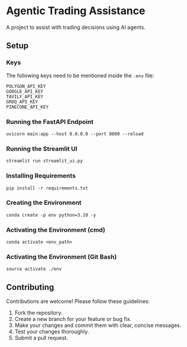 # Agentic Trading Assistance

A project to assist with trading decisions using AI agents.

## Setup

### Keys

The following keys need to be mentioned inside the `.env` file:

```
POLYGON_API_KEY
GOOGLE_API_KEY
TAVILY_API_KEY
GROQ_API_KEY
PINECONE_API_KEY
```

### Running the FastAPI Endpoint

```
uvicorn main:app --host 0.0.0.0 --port 8000 --reload
```

### Running the Streamlit UI

```
streamlit run streamlit_ui.py
```

### Installing Requirements

```
pip install -r requirements.txt
```

### Creating the Environment

```
conda create -p env python=3.10 -y
```

### Activating the Environment (cmd)

```
conda activate <env_path>
```

### Activating the Environment (Git Bash)

```
source activate ./env
```

## Contributing

Contributions are welcome! Please follow these guidelines:

1.  Fork the repository.
2.  Create a new branch for your feature or bug fix.
3.  Make your changes and commit them with clear, concise messages.
4.  Test your changes thoroughly.
5.  Submit a pull request.
